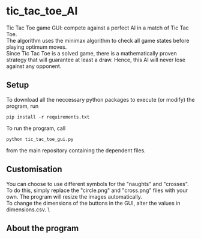 # tic_tac_toe_AI

Tic Tac Toe game GUI: compete against a perfect AI in a match of Tic Tac Toe.\
The algorithm uses the minimax algorithm to check all game states before playing optimum moves. \
Since Tic Tac Toe is a solved game, there is a mathematically proven strategy that will guarantee at least a draw. Hence, this AI will never lose against any opponent.

## Setup

To download all the neccessary python packages to execute (or modify) the program, run

``` pip install -r requirements.txt ```

To run the program, call

``` python tic_tac_toe_gui.py ```

from the main repository containing the dependent files.

## Customisation

You can choose to use different symbols for the "naughts" and "crosses". \
To do this, simply replace the "circle.png" and "cross.png" files with your own. The program will resize the images automatically. \
To change the dimensions of the buttons in the GUI, alter the values in dimensions.csv. \

## About the program

